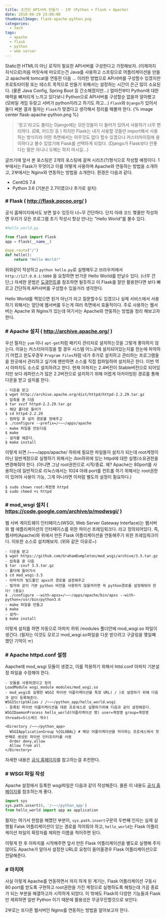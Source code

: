 ```yaml
---
title: 초간단 API서버 만들기 - 1부 (Python + Flask + Apache)
date: 2018-06-29 23:00:00
thumbnailImage: flask-apache-python.png
categories:
  - tech
tags: 
  - apache
  - flask
  - python
  - web server
---
```

Static한 HTML이 아닌 로직이 필요한 API서버를 구성한다고 가정해보자. (이제까지 지식으로)처음 머릿속에 떠오르는건 Java를 사용하고 스프링으로 어플리케이션을 만들고 apache에 tomcat을 연동한 다음 ...<!-- more --> 이러한 방법으로 API서버를 구성할수 있겠지만 프로토타이핑 또는 테스트 목적으로 만들기 위해서는 설정하는 시간이 은근 많이 소요된다. (물론 Java Config, Spring Boot 등 간소해졌지만...)
얼마전부터 Python에 대한 매력을 뼈저리게 느끼고 있다보니 Python으로 API서버를 구성할순 없을까 알아봤고 (모바일 게임 듀랑고 서버가 python이라고 하기도 하고...) `Flask`와 `Django`가 있어서 둘다 써본 결과 필자는 `Flask`가 맞겠다고 생각해서 정리를 해볼까 한다.
{% image center flask-apache-python.png %}
> '장고'라고도 불리는 Django에는 모든것들이 다 들어가 있어서 사용하기 너무 편리하다. (DB, 어드민 등 ) 하지만 Flask는 내가 사용할 것들만 import해서 사용하는 방식이라 어떤 측면에서는 아무것도 없다 할수 있겠으나 커스터마이징에 용이하다고 볼수 있었기에 Flask를 선택하게 되었다. (Django가 Flask보다 안좋다는 말은 아니니 오해는 하지 마시길...)

글쓰기에 앞서 본 포스팅은 2개의 포스팅에 걸쳐 시리즈(?)형식으로 작성할 예정이다. 1부에서는 Flask가 무엇이고 이를 어떻게 사용하며 Apache와 연동하는 방법을 소개하고, 2부에서는 Nginx와 연동하는 방법을 소개한다.
환경은 다음과 같다.
- CentOS 7.4
- Python 3.6 (기본은 2.7이였으나 추가로 설치)

### # Flask ( http://flask.pocoo.org/ )
공식 홈페이지에서도 보면 알수 있듯이 너~무 간단하다. 단지 아래 코드 몇줄만 작성하면 우리가 모든 프로그램 초기 작성시 항상 만나는 "Hello World"를 볼수 있다.
```python
#hello_world.py

from flask import Flask
app = Flask(__name__)

@app.route("/")
def hello():
    return "Hello World!"
```
위와같이 작성하고 `python hello.py`로 실행해두고 브라우저에서 `http://127.0.0.1:5000` 을 요청하면 반가운 Hello World를 만날수 있다. (너무 간단;;) 자세한 문법은 [도큐먼트](http://flask.pocoo.org/docs)를 참조하면 될듯하고 이 Flask를 잘만 활용한다면 보다 빠르고 간단하게 API서버를 구성할수 있을거라 생각한다.

Hello World를 찍었으면 된거 아닌가 라고 질문할수도 있겠으나 실제 서비스에서 사용하기 위해서는 앞단에 웹서버를 두는게 여러 측면에서 효율적이다. 주로 사용하는 웹서버는 Apache 와 Nginx가 있는데 여기서는 Apache와 연동하는 방법을 정리 해보고자 한다.

### # Apache 설치 ( http://archive.apache.org/ )
우선 필자는 `yum` 이나 `apt-get`처럼 패키지 관리자로 설치하는것을 그렇게 좋아하지 않는다. 이유는 커스터마이징을 할 경우 시스템 어느곳에 설치되어있는지를 한눈에 파악하기 어렵고 윈도우경우 `Program Files`처럼 내가 추가로 설치하고 관리하는 프로그램들을 한곳에서 관리하고 싶기에 왠만하면 소스를 직접 컴파일하여 설치하곤 한다. 이번 역시 아파치도 소스로 설치하려고 한다.
현재 아파치는 2.4버전이 Stable버전으로 되어있지만 보다 레퍼런스가 많은 2.2버전으로 설치하기 위해 어렵게 아카이빙된 경로를 통해 다운을 받고 설치를 한다.
```
- 다운을 받고
$ wget http://archive.apache.org/dist/httpd/httpd-2.2.29.tar.gz 
- 압축을 푼 다음
$ tar xvzf httpd-2.2.29.tar.gz
- 해당 폴더로 들어가
$ cd httpd-2.2.29
- 컴파일 후 설치 경로를 정해주고
$ ./configure --prefix=/~~~/apps/apache
- make 파일을 만든다음
$ make
- 설치를 해준다.
$ make install
```
이렇게 되면 /~~~/apps/apache/ 하위에 필요한 파일들이 설치가 되는데 root계정이 아닌 일반계정으로 실행하기 위해서는 /bin하위에 있는 httpd에 대한 실행/소유권한을 변경해줘야 한다. (아니면 그냥 root권한으로 시작/종료. 왜? Apache는 80port를 사용하는데 일반적으로 리눅스에서는 1024 아래 port를 컨트롤 하기 위해서는 root권한이 있어야 사용이 가능, 그게 아니라면 이처럼 별도의 설정이 필요하다.)

```
$ sudo chown root:계정명 httpd
$ sudo chmod +s httpd
```

### # mod_wsgi 설치 ( https://code.google.com/archive/p/modwsgi/ )
웹 서버 게이트웨이 인터페이스(WSGI, Web Server Gateway Interface)는 웹서버와 웹 애플리케이션의 인터페이스를 위한 파이선 프레임워크다. 라고 정의되어있다. 즉, 웹서버(Apache)와 위에서 만든 Flask 어플리케이션을 연동해주기 위한 프레임워크이다. 이또한 소스로 설치해보자. (위와 같은 이유로~)
```
- 다운을 받고
$ wget https://github.com/GrahamDumpleton/mod_wsgi/archive/3.5.tar.gz
- 압축을 푼 다음
$ tar -zxvf 3.5.tar.gz
- 폴더에 들어가서
$ cd mod_wsgi-3.5
- 아파치의 빌드툴인 apxs의 경로를 설정해주고
- 필자와 같이 기본 python 버전을 사용하지 않을꺼라면 꼭 python경로를 설정해줘야 한다! (중요)
$ ./configure --with-apxs=/~~~/apps/apache/bin/apxs --with-python=/usr/bin/python3.6
- make 파일을 만들고
$ make
- 설치~
$ make install
```
이렇게 설치를 하면 자동으로 아파치 하위 /modules 폴더안에 mod_wsgi.so 파일이 생긴다. (필자는 이것도 모르고 mod_wsgi.so파일을 다운 받으려고 구글링을 몇일째 했던 기억이 ㅠ)

### # Apache httpd.conf 설정
Aapche에 mod_wsgi 모듈이 생겼고, 이를 적용하기 위해서 httd.conf 아파치 기본설정 파일을 수정해야 한다.
```
- 모듈을 사용하겠다고 정의
LoadModule wsgi_module modules/mod_wsgi.so
- mod_wsgi로 실행한 WSGI 파이썬 어플리케이션을 특정 URL( / )로 설정하기 위해 다음과 같이 등록해준다.
WSGIScriptAlias / /~~~/python_app/hello_world.wsgi
- 등록된 파이썬 어플리케이션을 데몬 프로세스로 실행하기위해 다음과 같이 설정해준다.
WSGIDaemonProcess hello_world(어플리케이션 명) user=계정명 group=계정명 threads=5(스레드 개수)

<Directory /~~~/python_app>
  WSGIApplicationGroup %{GLOBAL} # 해당 어플리케이션을 처리하는 프로세스에서 첫번째로 생성된 파이썬 인터프리터를 사용
  Order deny,allow
  Allow from all
</Directory>
```
자세한 내용은 [공식 홈페이지](http://modwsgi.readthedocs.io/en/develop/)를 참고하는걸 추천한다.

### # WSGI 파일 작성
Apache 설정에서 등록한 wsgi파일은 다음과 같이 작성해준다. 물론 이 내용도 [공식 홈페이지](http://flask.pocoo.org/docs/0.12/deploying/mod_wsgi/)를 참조하는게 좋다.
```python
import sys
sys.path.insert(0, '/~~~/python_app')
from hello_world import app as application
```
필자는 여기서 한참을 해맸던 부분이, `sys.path.insert`구문의 두번째 인자는 실제 실행될 Falsk 어플리케이션이 있는 경로를 적어줘야 하고, `hello_world`는 Flask 어플리케이션 파일의 확장자를 제외한 이름을 적어주면 된다.

이렇게 한 후 아파치를 시작해주면 앞서 만든 Flask 어플리케이션을 별도로 실행해 주지 않아도 Apache가 알아서 설정한 URL로 요청이 들어올경우 Flask 어플리케이션으로 전달해준다.

### # 마치며
사실 이렇게 Apache를 연동하면서 까지 하게 된 계기는, Flask 어플리케이션 구동시 80 port를 받도록 구현하고 root권한을 가진 계정으로 실행하도록 해뒀는데 가끔 종료가 되는 부분을 해결하고자 시작하게 되었다.
이 밖에도 Flask의 다양한 기능들과 Flask만 제외하면 일반 Python 이기 때문에 활용성은 무궁무진할것으로 보인다.

2부로는 또다른 웹서버인 Nginx를 연동하는 방법을 알아보고자 한다.